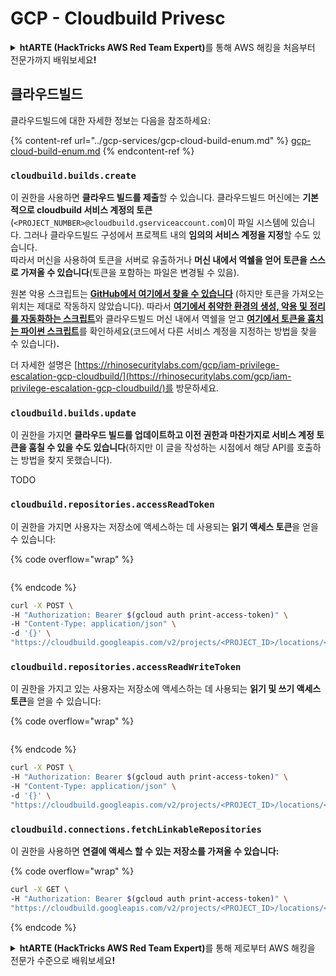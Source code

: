 # GCP - Cloudbuild Privesc

<details>

<summary><strong>htARTE (HackTricks AWS Red Team Expert)</strong>를 통해 AWS 해킹을 처음부터 전문가까지 배워보세요<strong>!</strong></summary>

HackTricks를 지원하는 다른 방법:

* 회사를 **HackTricks에서 광고하거나 HackTricks를 PDF로 다운로드**하려면 [**SUBSCRIPTION PLANS**](https://github.com/sponsors/carlospolop)를 확인하세요!
* [**공식 PEASS & HackTricks 스웨그**](https://peass.creator-spring.com)를 얻으세요.
* [**The PEASS Family**](https://opensea.io/collection/the-peass-family)를 발견하세요. 독점적인 [**NFTs**](https://opensea.io/collection/the-peass-family) 컬렉션입니다.
* 💬 [**Discord 그룹**](https://discord.gg/hRep4RUj7f) 또는 [**텔레그램 그룹**](https://t.me/peass)에 **참여**하거나 **Twitter** 🐦 [**@hacktricks\_live**](https://twitter.com/hacktricks\_live)**를** **팔로우**하세요.
* **Hacking 트릭을 공유하려면** [**HackTricks**](https://github.com/carlospolop/hacktricks) 및 [**HackTricks Cloud**](https://github.com/carlospolop/hacktricks-cloud) github 저장소에 PR을 제출하세요.

</details>

## 클라우드빌드

클라우드빌드에 대한 자세한 정보는 다음을 참조하세요:

{% content-ref url="../gcp-services/gcp-cloud-build-enum.md" %}
[gcp-cloud-build-enum.md](../gcp-services/gcp-cloud-build-enum.md)
{% endcontent-ref %}

### `cloudbuild.builds.create`

이 권한을 사용하면 **클라우드 빌드를 제출**할 수 있습니다. 클라우드빌드 머신에는 **기본적으로 cloudbuild 서비스 계정의 토큰**(`<PROJECT_NUMBER>@cloudbuild.gserviceaccount.com`)이 파일 시스템에 있습니다. 그러나 클라우드빌드 구성에서 프로젝트 내의 **임의의 서비스 계정을 지정**할 수도 있습니다.\
따라서 머신을 사용하여 토큰을 서버로 유출하거나 **머신 내에서 역쉘을 얻어 토큰을 스스로 가져올 수 있습니다**(토큰을 포함하는 파일은 변경될 수 있음).

원본 악용 스크립트는 [**GitHub에서 여기에서 찾을 수 있습니다**](https://github.com/RhinoSecurityLabs/GCP-IAM-Privilege-Escalation/blob/master/ExploitScripts/cloudbuild.builds.create.py) (하지만 토큰을 가져오는 위치는 제대로 작동하지 않았습니다). 따라서 [**여기에서 취약한 환경의 생성, 악용 및 정리를 자동화하는 스크립트**](https://github.com/carlospolop/gcp\_privesc\_scripts/blob/main/tests/f-cloudbuild.builds.create.sh)와 클라우드빌드 머신 내에서 역쉘을 얻고 [**여기에서 토큰을 훔치는 파이썬 스크립트**](https://github.com/carlospolop/gcp\_privesc\_scripts/blob/main/tests/f-cloudbuild.builds.create.py)를 확인하세요(코드에서 다른 서비스 계정을 지정하는 방법을 찾을 수 있습니다)**.**

더 자세한 설명은 [https://rhinosecuritylabs.com/gcp/iam-privilege-escalation-gcp-cloudbuild/](https://rhinosecuritylabs.com/gcp/iam-privilege-escalation-gcp-cloudbuild/)를 방문하세요.

### `cloudbuild.builds.update`

이 권한을 가지면 **클라우드 빌드를 업데이트하고 이전 권한과 마찬가지로 서비스 계정 토큰을 훔칠 수 있을 수도 있습니다**(하지만 이 글을 작성하는 시점에서 해당 API를 호출하는 방법을 찾지 못했습니다).

TODO

### `cloudbuild.repositories.accessReadToken`

이 권한을 가지면 사용자는 저장소에 액세스하는 데 사용되는 **읽기 액세스 토큰**을 얻을 수 있습니다:

{% code overflow="wrap" %}
```
```
{% endcode %}

```bash
curl -X POST \
-H "Authorization: Bearer $(gcloud auth print-access-token)" \
-H "Content-Type: application/json" \
-d '{}' \
"https://cloudbuild.googleapis.com/v2/projects/<PROJECT_ID>/locations/<LOCATION>/connections/<CONN_ID>/repositories/<repo-id>:accessReadToken"
```

### `cloudbuild.repositories.accessReadWriteToken`

이 권한을 가지고 있는 사용자는 저장소에 액세스하는 데 사용되는 **읽기 및 쓰기 액세스 토큰**을 얻을 수 있습니다:

{% code overflow="wrap" %}
```
```
{% endcode %}

```bash
curl -X POST \
-H "Authorization: Bearer $(gcloud auth print-access-token)" \
-H "Content-Type: application/json" \
-d '{}' \
"https://cloudbuild.googleapis.com/v2/projects/<PROJECT_ID>/locations/<LOCATION>/connections/<CONN_ID>/repositories/<repo-id>:accessReadWriteToken"
```

### `cloudbuild.connections.fetchLinkableRepositories`

이 권한을 사용하면 **연결에 액세스 할 수 있는 저장소를 가져올 수 있습니다:**

{% code overflow="wrap" %}
```bash
curl -X GET \
-H "Authorization: Bearer $(gcloud auth print-access-token)" \
"https://cloudbuild.googleapis.com/v2/projects/<PROJECT_ID>/locations/<LOCATION>/connections/<CONN_ID>:fetchLinkableRepositories"
```
{% endcode %}

<details>

<summary><strong>htARTE (HackTricks AWS Red Team Expert)</strong>를 통해 제로부터 AWS 해킹을 전문가 수준으로 배워보세요<strong>!</strong></summary>

HackTricks를 지원하는 다른 방법:

* **회사를 HackTricks에서 광고하거나 HackTricks를 PDF로 다운로드**하려면 [**SUBSCRIPTION PLANS**](https://github.com/sponsors/carlospolop)를 확인하세요!
* [**공식 PEASS & HackTricks 스웨그**](https://peass.creator-spring.com)를 얻으세요.
* [**The PEASS Family**](https://opensea.io/collection/the-peass-family)를 발견하세요. 독점적인 [**NFTs**](https://opensea.io/collection/the-peass-family) 컬렉션입니다.
* 💬 [**Discord 그룹**](https://discord.gg/hRep4RUj7f) 또는 [**텔레그램 그룹**](https://t.me/peass)에 **참여**하거나 **Twitter** 🐦 [**@hacktricks\_live**](https://twitter.com/hacktricks\_live)를 **팔로우**하세요.
* **HackTricks**와 [**HackTricks Cloud**](https://github.com/carlospolop/hacktricks-cloud) github 저장소에 PR을 제출하여 여러분의 해킹 기법을 공유하세요.

</details>
